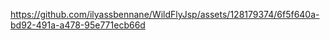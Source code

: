 

https://github.com/ilyassbennane/WildFlyJsp/assets/128179374/6f5f640a-bd92-491a-a478-95e771ecb66d

